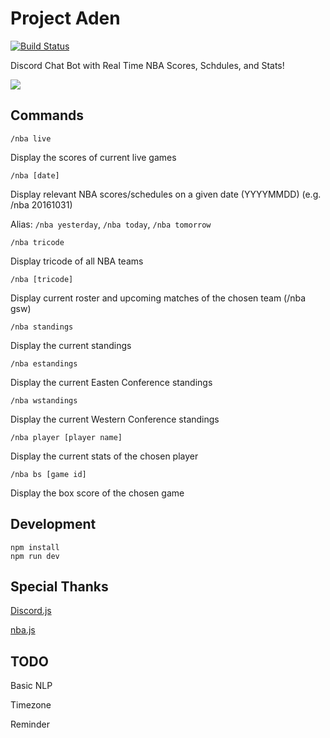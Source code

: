 # Project Aden
[![Build Status](https://travis-ci.org/chewong/Aden.svg?branch=master)](https://travis-ci.org/chewong/Aden)

Discord Chat Bot with Real Time NBA Scores, Schdules, and Stats!

![](https://zippy.gfycat.com/MemorableRectangularAgouti.gif)

## Commands
```/nba live```

Display the scores of current live games

```/nba [date]```

Display relevant NBA scores/schedules on a given date (YYYYMMDD) (e.g. /nba 20161031)

Alias: ```/nba yesterday```, ```/nba today```, ```/nba tomorrow```

```/nba tricode```

Display tricode of all NBA teams

```/nba [tricode]```

Display current roster and upcoming matches of the chosen team (/nba gsw)

```/nba standings```

Display the current standings

```/nba estandings```

Display the current Easten Conference standings

```/nba wstandings```

Display the current Western Conference standings

```/nba player [player name]```

Display the current stats of the chosen player

```/nba bs [game id]```

Display the box score of the chosen game

## Development
```
npm install
npm run dev
```
## Special Thanks
[Discord.js](https://discord.js.org/)

[nba.js](https://github.com/kshvmdn/nba.js)

## TODO
Basic NLP

Timezone

Reminder
